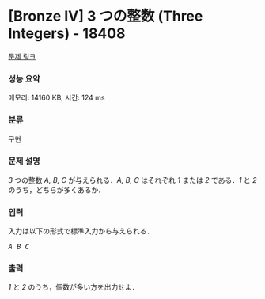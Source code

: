 # [Bronze IV] 3 つの整数 (Three Integers) - 18408 

[문제 링크](https://www.acmicpc.net/problem/18408) 

### 성능 요약

메모리: 14160 KB, 시간: 124 ms

### 분류

구현

### 문제 설명

<p><var>3</var> つの整数 <var>A, B, C</var> が与えられる．<var>A, B, C</var> はそれぞれ <var>1</var> または <var>2</var> である．<var>1</var> と <var>2</var> のうち，どちらが多くあるか．</p>

### 입력 

 <p>入力は以下の形式で標準入力から与えられる．</p>

<pre><var>A</var> <var>B</var> <var>C</var></pre>

### 출력 

 <p><var>1</var> と <var>2</var> のうち，個数が多い方を出力せよ．</p>


